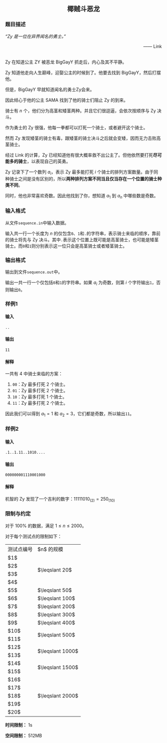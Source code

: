 ## <center>椰贼斗恶龙</center>
### 题目描述
*“Zy 是一位在异界闻名的勇士。”*
<div style="text-align: right">—— Link</div>

<br />

Zy 在知道公主 ZY 被恶龙 BigGayY 抓走后，内心及其不平静。

Zy 知道他走向人生巅峰，迎娶公主的时候到了。他要去找到 BigGayY，然后打摆他。

但是，BigGayY 早就知道闻名的勇士Zy会来。

因此倾心于他的公主 SAMA 找到了他的骑士们阻止 Zy 的到来。

骑士有 $n$ 个，他们分为高茎和矮茎两种。并且它们很逗逼，会依次按顺序与 Zy 决斗。

作为勇士的 Zy 很强，他每一拳都可以打死一个骑士，或者避开这个骑士。

然而 Zy 发现矮茎的骑士有毒，跟矮茎的骑士决斗之后就会变矮，因而无力击败高茎骑士。

经过 Link 的计算，Zy 已经知道他有很大概率救不出公主了。但他依然要打死**尽可能多的骑士**，以表现自己的英勇。

Zy 记录下了一个数列 $a_i$，表示 Zy 最多能打死 $i$ 个骑士的排列方案数量。由于同种骑士之间是没有区别的，所以**两种排列方案不同当且仅当存在一个位置的骑士种类不同**。

同时，他也非常喜欢奇数。因此他找到了你，想知道 $a_1$ 到 $a_n$ 中哪些数是奇数。

### 输入格式
从文件`sequence.in`中输入数据。

输入共一行一个长度为 $n$ 的仅包含`0`、`1`和`.`的字符串，表示骑士来临的顺序，靠前的骑士将先与 Zy 决斗。其中`.`表示这个位置上既可能是高茎骑士，也可能是矮茎骑士。而`0`和`1`则分别表示这一位只会是高茎骑士或者矮茎骑士。

### 输出格式
输出到文件`sequence.out`中。

输出一共一行一个仅包括`0`和`1`的字符串。如果 $a_i$ 为奇数，则第 $i$ 个字符输出`1`，否则输出`0`。

### 样例1
#### 输入
```
..
```

#### 输出
```
11
```

#### 解释
一共有 $4$ 中骑士来临的方案：

1. `00`：Zy 最多打死 $2$ 个骑士。
2. `01`：Zy 最多打死 $2$ 个骑士。
3. `10`：Zy 最多打死 $1$ 个骑士。
4. `11`：Zy 最多打死 $2$ 个骑士。

因此我们可以得到 $a_1 = 1$ 和 $a_2 = 3$，它们都是奇数，所以输出`11`。

### 样例2
#### 输入
```
.1..1.11..1010....
```

#### 输出
```
000000001110001000
```

#### 解释
机智的 Zy 发现了一个吉利的数字：$11111010_{(2)} = 250_{(10)}$

### 限制与约定
对于 $100\%$ 的数据，满足 $1 \leqslant n \leqslant 2000$。

对于每个测试点的限制如下：

<table>
<tr><td>测试点编号</td><td>$n$ 的规模</td></tr>
<tr><td>$1$</td><td rowspan="4">$\leqslant 20$</td></tr>
<tr><td>$2$</td></tr>
<tr><td>$3$</td></tr>
<tr><td>$4$</td></tr>
<tr><td>$5$</td><td>$\leqslant 50$</td></tr>
<tr><td>$6$</td><td>$\leqslant 100$</td></tr>
<tr><td>$7$</td><td>$\leqslant 200$</td></tr>
<tr><td>$8$</td><td>$\leqslant 300$</td></tr>
<tr><td>$9$</td><td>$\leqslant 400$</td></tr>
<tr><td>$10$</td><td rowspan="2">$\leqslant 500$</td></tr>
<tr><td>$11$</td></tr>
<tr><td>$12$</td><td rowspan="2">$\leqslant 1000$</td></tr>
<tr><td>$13$</td></tr>
<tr><td>$14$</td><td rowspan="2">$\leqslant 1500$</td></tr>
<tr><td>$15$</td></tr>
<tr><td>$16$</td><td rowspan="5">$\leqslant 2000$</td></tr>
<tr><td>$17$</td></tr>
<tr><td>$18$</td></tr>
<tr><td>$19$</td></tr>
<tr><td>$20$</td></tr>
</table>

**时间限制：** $1\mathrm{s}$

**空间限制：** $512\mathrm{MB}$
